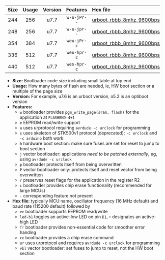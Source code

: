 |Size|Usage|Version|Features|Hex file|
|:-:|:-:|:-:|:-:|:--|
|244|256|u7.7|`w-u-jPr--`|[urboot_rbbb_8mhz_9600bps_led+b5_ur_vbl.hex](https://raw.githubusercontent.com/stefanrueger/urboot.hex/main/boards/rbbb/fcpu_8mhz/9600_bps/urboot_rbbb_8mhz_9600bps_led+b5_ur_vbl.hex)|
|248|256|u7.7|`w-u-jpr--`|[urboot_rbbb_8mhz_9600bps_led+b5_fr_ur_vbl.hex](https://raw.githubusercontent.com/stefanrueger/urboot.hex/main/boards/rbbb/fcpu_8mhz/9600_bps/urboot_rbbb_8mhz_9600bps_led+b5_fr_ur_vbl.hex)|
|354|384|u7.7|`weu-jPr-c`|[urboot_rbbb_8mhz_9600bps_ee_led+b5_fr_ce_ur_vbl.hex](https://raw.githubusercontent.com/stefanrueger/urboot.hex/main/boards/rbbb/fcpu_8mhz/9600_bps/urboot_rbbb_8mhz_9600bps_ee_led+b5_fr_ce_ur_vbl.hex)|
|336|512|u7.7|`weu-hpr-c`|[urboot_rbbb_8mhz_9600bps_ee_led+b5_fr_ce_ur.hex](https://raw.githubusercontent.com/stefanrueger/urboot.hex/main/boards/rbbb/fcpu_8mhz/9600_bps/urboot_rbbb_8mhz_9600bps_ee_led+b5_fr_ce_ur.hex)|
|440|512|u7.7|`wes-hpr-c`|[urboot_rbbb_8mhz_9600bps_ee_led+b5_fr_ce.hex](https://raw.githubusercontent.com/stefanrueger/urboot.hex/main/boards/rbbb/fcpu_8mhz/9600_bps/urboot_rbbb_8mhz_9600bps_ee_led+b5_fr_ce.hex)|

- **Size:** Bootloader code size including small table at top end
- **Usage:** How many bytes of flash are needed, ie, HW boot section or a multiple of the page size
- **Version:** For example, u7.6 is an urboot version, o5.2 is an optiboot version
- **Features:**
  + `w` bootloader provides `pgm_write_page(sram, flash)` for the application at `FLASHEND-4+1`
  + `e` EEPROM read/write support
  + `u` uses urprotocol requiring `avrdude -c urclock` for programming
  + `s` uses skeleton of STK500v1 protocol (deprecated); `-c urclock` and `-c arduino` both work
  + `h` hardware boot section: make sure fuses are set for reset to jump to boot section
  + `j` vector bootloader: applications *need to be patched externally*, eg, using `avrdude -c urclock`
  + `p` bootloader protects itself from being overwritten
  + `P` vector bootloader only: protects itself and reset vector from being overwritten
  + `r` preserves reset flags for the application in the register R2
  + `c` bootloader provides chip erase functionality (recommended for large MCUs)
  + `-` corresponding feature not present
- **Hex file:** typically MCU name, oscillator frequency (16 MHz default) and baud rate (115200 default) followed by
  + `ee` bootloader supports EEPROM read/write
  + `led-b1` toggles an active-low LED on pin `B1`, `+` designates an active-high LED
  + `fr` bootloader provides non-essential code for smoother error handing
  + `ce` bootloader provides a chip erase command
  + `ur` uses urprotocol and requires `avrdude -c urclock` for programming
  + `vbl` vector bootloader: set fuses to jump to reset, not the HW boot section

